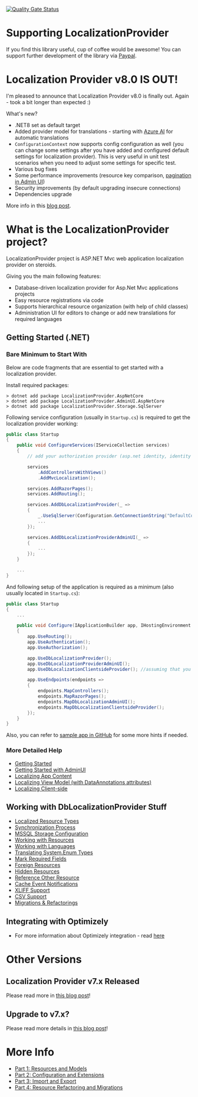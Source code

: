 [![Quality Gate Status](https://sonarcloud.io/api/project_badges/measure?project=valdisiljuconoks_LocalizationProvider&metric=alert_status)](https://sonarcloud.io/summary/new_code?id=valdisiljuconoks_LocalizationProvider)

# Supporting LocalizationProvider

If you find this library useful, cup of coffee would be awesome! You can support further development of the library via [Paypal](https://paypal.me/valdisiljuconoks).

# Localization Provider v8.0 IS OUT!

I'm pleased to announce that Localization Provider v8.0 is finally out. Again - took a bit longer than expected :)

What's new?

* .NET8 set as default target
* Added provider model for translations - starting with [Azure AI](common/docs/translators.md) for automatic translations
* `ConfigurationContext` now supports config configuration as well (you can change some settings after you have added and configured default settings for localization provider). This is very useful in unit test scenarios when you need to adjust some settings for specific test.
* Various bug fixes
* Some performance improvements (resource key comparison, [pagination in Admin UI](aspnetcore/docs/getting-started-adminui.md))
* Security improvements (by default upgrading insecure connections)
* Dependencies upgrade

More info in this [blog post](https://tech-fellow.eu/2024/02/28/localization-provider-v8-released/).

# What is the LocalizationProvider project?

LocalizationProvider project is ASP.NET Mvc web application localization provider on steroids.

Giving you the main following features:
* Database-driven localization provider for Asp.Net Mvc applications projects
* Easy resource registrations via code
* Supports hierarchical resource organization (with help of child classes)
* Administration UI for editors to change or add new translations for required languages

## Getting Started (.NET)

### Bare Minimum to Start With
Below are code fragments that are essential to get started with a localization provider.

Install required packages:

```
> dotnet add package LocalizationProvider.AspNetCore
> dotnet add package LocalizationProvider.AdminUI.AspNetCore
> dotnet add package LocalizationProvider.Storage.SqlServer
```

Following service configuration (usually in `Startup.cs`) is required to get the localization provider working:

```csharp
public class Startup
{
    public void ConfigureServices(IServiceCollection services)
    {
        // add your authorization provider (asp.net identity, identity server, whichever..)

        services
            .AddControllersWithViews()
            .AddMvcLocalization();

        services.AddRazorPages();
        services.AddRouting();

        services.AddDbLocalizationProvider(_ =>
        {
            _.UseSqlServer(Configuration.GetConnectionString("DefaultConnection"));
            ...
        });

        services.AddDbLocalizationProviderAdminUI(_ =>
        {
            ...
        });
    }

    ...
}
```

And following setup of the application is required as a minimum (also usually located in `Startup.cs`):

```csharp
public class Startup
{
    ...

    public void Configure(IApplicationBuilder app, IHostingEnvironment env)
    {
        app.UseRouting();
        app.UseAuthentication();
        app.UseAuthorization();

        app.UseDbLocalizationProvider();
        app.UseDbLocalizationProviderAdminUI();
        app.UseDbLocalizationClientsideProvider(); //assuming that you like also Javascript

        app.UseEndpoints(endpoints =>
        {
            endpoints.MapControllers();
            endpoints.MapRazorPages();
            endpoints.MapDbLocalizationAdminUI();
            endpoints.MapDbLocalizationClientsideProvider();
        });
    }
}
```



Also, you can refer to [sample app in GitHub](https://github.com/valdisiljuconoks/localization-provider-core/tree/master/tests/DbLocalizationProvider.Core.AspNetSample) for some more hints if needed.

### More Detailed Help

* [Getting Started](aspnetcore/docs/getting-started-netcore.md)
* [Getting Started with AdminUI](aspnetcore/docs/getting-started-adminui.md)
* [Localizing App Content](aspnetcore/docs/localizing-content-netcore.md)
* [Localizing View Model (with DataAnnotations attributes)](aspnetcore/docs/localizing-viewmodel-netcore.md)
* [Localizing Client-side](aspnetcore/docs/client-side-provider-netcore.md)

## Working with DbLocalizationProvider Stuff

* [Localized Resource Types](common/docs/resource-types.md)
* [Synchronization Process](common/docs/sync-net.md)
* [MSSQL Storage Configuration](common/docs/mssql.md)
* [Working with Resources](common/docs/working-with-resources-net.md)
* [Working with Languages](common/docs/working-with-languages-net.md)
* [Translating System.Enum Types](common/docs/translate-enum-net.md)
* [Mark Required Fields](common/docs/required-fields.md)
* [Foreign Resources](common/docs/foreign-resources.md)
* [Hidden Resources](common/docs/hidden-resources.md)
* [Reference Other Resource](common/docs/ref-resources.md)
* [Cache Event Notifications](common/docs/cache-events.md)
* [XLIFF Support](common/docs/xliff.md)
* [CSV Support](common/docs/csv.md)
* [Migrations & Refactorings](common/docs/migr.md)

## Integrating with Optimizely
* For more information about Optimizely integration - read [here](https://github.com/valdisiljuconoks/localization-provider-epi/blob/master/README.md)

# Other Versions

## Localization Provider v7.x Released

Please read more in [this blog post](https://tech-fellow.eu/2022/01/23/dblocalizationprovider-for-optimizely/)!

## Upgrade to v7.x?

Please read more details in [this blog post](https://tech-fellow.eu/2022/01/23/dblocalizationprovider-for-optimizely/)!


# More Info

* [Part 1: Resources and Models](https://tech-fellow.eu/2016/03/16/db-localization-provider-part-1-resources-and-models/)
* [Part 2: Configuration and Extensions](https://tech-fellow.eu/2016/04/22/db-localization-provider-part-2-configuration-and-extensions/)
* [Part 3: Import and Export](https://tech-fellow.eu/2017/02/23/localization-provider-import-and-export-merge/)
* [Part 4: Resource Refactoring and Migrations](https://tech-fellow.eu/2017/10/10/localizationprovider-tree-view-export-and-migrations/)
